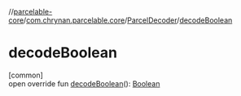 //[parcelable-core](../../../index.md)/[com.chrynan.parcelable.core](../index.md)/[ParcelDecoder](index.md)/[decodeBoolean](decode-boolean.md)

# decodeBoolean

[common]\
open override fun [decodeBoolean](decode-boolean.md)(): [Boolean](https://kotlinlang.org/api/latest/jvm/stdlib/kotlin/-boolean/index.html)
